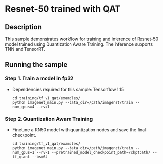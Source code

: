 # Resnet-50 trained with QAT

## Description
This sample demonstrates workflow for training and inference of Resnet-50 model trained using Quantization Aware Training. The inference supports TNN and TensorRT.

## Running the sample

### Step 1. Train a model in fp32
 - Dependencies required for this sample: Tensorflow 1.15

    ```
    cd training/tf_v1_qat/examples/
    python imagenet_main.py --data_dir=/path/imagenet/train --num_gpus=4 --rv=1
    ```

### Step 2. Quantization Aware Training
  - Finetune a RN50 model with quantization nodes and save the final checkpoint.

    ```
    cd training/tf_v1_qat/examples/
    python imagenet_main.py --data_dir=/path/imagenet/train --num_gpus=1 --rv=1 --pretrained_model_checkpoint_path=/ckptpath/ --tf_quant --bs=64
    ```
